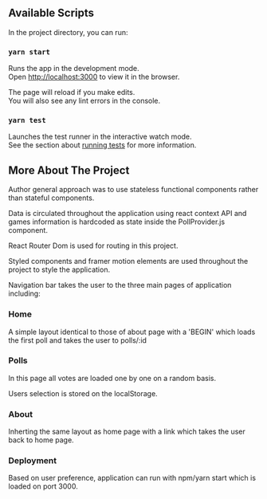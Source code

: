 ## Available Scripts

In the project directory, you can run:

### `yarn start`

Runs the app in the development mode.<br />
Open [http://localhost:3000](http://localhost:3000) to view it in the browser.

The page will reload if you make edits.<br />
You will also see any lint errors in the console.

### `yarn test`

Launches the test runner in the interactive watch mode.<br />
See the section about [running tests](https://facebook.github.io/create-react-app/docs/running-tests) for more information.

## More About The Project

Author general approach was to use stateless functional components rather than stateful components.

Data is circulated throughout the application using react context API and games information is hardcoded as state inside the PollProvider.js component.

React Router Dom is used for routing in this project.

Styled components and framer motion elements are used throughout the project to style the application.

Navigation bar takes the user to the three main pages of application including:

### Home

A simple layout identical to those of about page with a 'BEGIN' which loads the first poll and takes the user to polls/:id

### Polls

In this page all votes are loaded one by one on a random basis. 

Users selection is stored on the localStorage.

### About

Inherting the same layout as home page with a link which takes the user back to home page.


### Deployment

Based on user preference, application can run with npm/yarn start which is loaded on port 3000.
